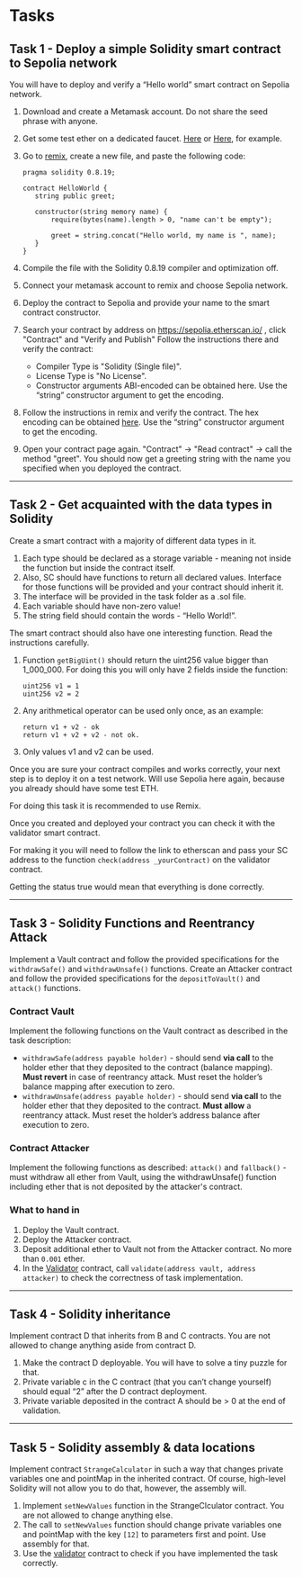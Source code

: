 # Tasks

## Task 1 - Deploy a simple Solidity smart contract to Sepolia network

You will have to deploy and verify a “Hello world” smart contract on Sepolia network.

1. Download and create a Metamask account. Do not share the seed phrase with anyone.
2. Get some test ether on a dedicated faucet. [Here](https://sepoliafaucet.com/) or [Here](https://faucet.quicknode.com/ethereum/sepolia), for example.
3. Go to [remix](https://remix.ethereum.org/), create a new file, and paste the following code:

    ``` Solidity
    pragma solidity 0.8.19;

    contract HelloWorld {
       string public greet;

       constructor(string memory name) {
           require(bytes(name).length > 0, "name can't be empty");

           greet = string.concat("Hello world, my name is ", name);
       }
    }
    ```

4. Compile the file with the Solidity 0.8.19 compiler and optimization off.
5. Connect your metamask account to remix and choose Sepolia network.
6. Deploy the contract to Sepolia and provide your name to the smart contract constructor.
7. Search your contract by address on <https://sepolia.etherscan.io/> , click "Contract" and "Verify and Publish"
    Follow the instructions there and verify the contract:
   - Compiler Type is "Solidity (Single file)".
   - License Type is "No License".
   - Constructor arguments ABI-encoded can be obtained here. Use the “string” constructor argument to get the encoding.
8. Follow the instructions in remix and verify the contract. The hex encoding can be obtained [here](https://abi.hashex.org/). Use the “string” constructor argument to get the encoding.
9. Open your contract page again. "Contract" -> "Read contract" -> call the method "greet". You should now get a greeting string with the name you specified when you deployed the contract.

---

## Task 2 - Get acquainted with the data types in Solidity

Create a smart contract with a majority of different data types in it.

1. Each type should be declared as a storage variable - meaning not inside the function but inside the contract itself.
2. Also, SC should have functions to return all declared values. Interface for those functions will be provided and your contract should inherit it.
3. The interface will be provided in the task folder as a .sol file.
4. Each variable should have non-zero value!
5. The string field should contain the words - “Hello World!”.

The smart contract should also have one interesting function. Read the instructions carefully.

1. Function `getBigUint()` should return the uint256 value bigger than 1_000_000.
    For doing this you will only have 2 fields inside the function:

    ``` Solidity
    uint256 v1 = 1
    uint256 v2 = 2
    ```

2. Any arithmetical operator can be used only once, as an example:

    ``` Solidity
    return v1 + v2 - ok
    return v1 + v2 + v2 - not ok.
    ```

3. Only values v1 and v2 can be used.  

Once you are sure your contract compiles and works correctly, your next step is to deploy it on a test network. Will use Sepolia here again, because you already should have some test ETH.

For doing this task it is recommended to use Remix.

Once you created and deployed your contract you can check it with the validator smart contract.

For making it you will need to follow the link to etherscan and pass your SС address to the function `check(address _yourContract)` on the validator contract.

Getting the status true would mean that everything is done correctly.

---

## Task 3 - Solidity Functions and Reentrancy Attack

Implement a Vault contract and follow the provided specifications for the `withdrawSafe()` and `withdrawUnsafe()` functions. Create an Attacker contract and follow the provided specifications for the `depositToVault()` and `attack()` functions.

### Contract Vault

Implement the following functions on the Vault contract as described in the task description:

- `withdrawSafe(address payable holder)` - should send **via call** to the holder ether that they deposited to the contract (balance mapping).
    **Must revert** in case of reentrancy attack.
    Must reset the holder’s balance mapping after execution to zero.
- `withdrawUnsafe(address payable holder)` - should send **via call** to the holder ether that they deposited to the contract.
    **Must allow** a reentrancy attack.
    Must reset the holder’s address balance after execution to zero.

### Contract Attacker

Implement the following functions as described:
`attack()` and `fallback()` - must withdraw all ether from Vault, using the withdrawUnsafe() function including ether that is not deposited by the attacker's contract.

### What to hand in

1. Deploy the Vault contract.
2. Deploy the Attacker contract.
3. Deposit additional ether to Vault not from the Attacker contract. No more than `0.001` ether.
4. In the [Validator](./Task3_Validator.sol) contract, call `validate(address vault, address attacker)` to check the correctness of task implementation.

---

## Task 4 - Solidity inheritance

Implement contract D that inherits from B and C contracts. You are not allowed to change anything aside from contract D.

1. Make the contract D deployable. You will have to solve a tiny puzzle for that.
2. Private variable c in the C contract (that you can’t change yourself) should equal “2” after the D contract deployment.
3. Private variable deposited in the contract A should be > 0 at the end of validation.

---

## Task 5 - Solidity assembly & data locations

Implement contract `StrangeCalculator` in such a way that changes private variables one and pointMap in the inherited contract. Of course, high-level Solidity will not allow you to do that, however, the assembly will.

1. Implement `setNewValues` function in the StrangeClculator contract. You are not allowed to change anything else.
2. The call to `setNewValues` function should change private variables one and pointMap with the key `[12]` to parameters first and point. Use assembly for that.
3. Use the [validator](Task5_Validator.sol) contract to check if you have implemented the task correctly.
